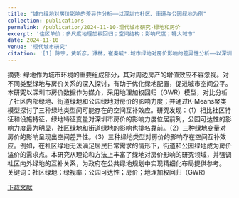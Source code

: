 ```yaml
---
title: "城市绿地对房价影响的差异性分析——以深圳市社区、街道与公园绿地为例"
collection: publications
permalink: /publication/2024-11-10-现代城市研究-绿地和房价
excerpt: '住区单价；多尺度地理加权回归；空间结构；影响尺度；特大城市'
date: 2024-11-10
venue: '现代城市研究'
citation: '[1] 陈宇，黄昕彦，谭林，崔秦毓*.城市绿地对房价影响的差异性分析——以深圳市社区、街道与公园绿地为例 [J].现代城市研究,2024.（录用）'
---
```

摘要: 绿地作为城市环境的重要组成部分，其对周边房产的增值效应不容忽视。对不同类型绿地与房价关系的深入探讨，有助于优化绿地配置，促进城市空间公平。本研究以深圳市房价数据作为媒介，采用地理加权回归（GWR）模型，对比分析了社区内部绿地、街道绿地和公园绿地对房价的影响力度；并通过K-Means聚类模型探讨了三种绿地类型间可能存在的空间互补效应。研究发现：（1）相比社区特征和设施特征，绿地特征变量对深圳市房价的影响力度位居前列，公园可达性的影响力度最为明显，社区绿地和街道绿地的影响也排名靠前。（2）三种绿地变量对房价的影响呈现出空间差异性。（3）三种绿地类型对房价的影响存在空间互补效应。例如，在社区绿地无法满足居民日常需求的情形下，街道和公园绿地成为房价溢价的需求点。本研究从理论和方法上丰富了绿地对房价影响的研究领域，并强调社区内外绿地的互补关系，为政府在公共绿地规划中实现精细化布局提供参考。
关键词：社区绿地；绿视率；公园可达性；房价；地理加权回归（GWR）	

[下载文献](...)
